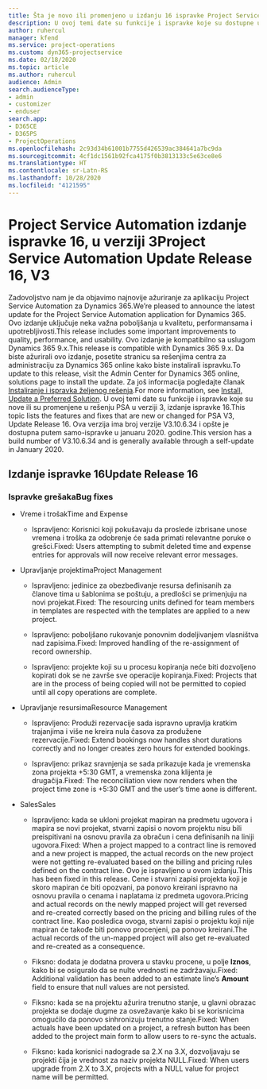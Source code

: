 ```yaml
---
title: Šta je novo ili promenjeno u izdanju 16 ispravke Project Service Automation verzije 3
description: U ovoj temi date su funkcije i ispravke koje su dostupne u izdanju 16 ispravke za Project Service Automation verzije 3.
author: ruhercul
manager: kfend
ms.service: project-operations
ms.custom: dyn365-projectservice
ms.date: 02/18/2020
ms.topic: article
ms.author: ruhercul
audience: Admin
search.audienceType:
- admin
- customizer
- enduser
search.app:
- D365CE
- D365PS
- ProjectOperations
ms.openlocfilehash: 2c93d34b61001b7755d426539ac384641a7bc9da
ms.sourcegitcommit: 4cf1dc1561b92fca4175f0b3813133c5e63ce8e6
ms.translationtype: HT
ms.contentlocale: sr-Latn-RS
ms.lasthandoff: 10/28/2020
ms.locfileid: "4121595"
---
```

# <a name="project-service-automation-update-release-16-v3"></a><span data-ttu-id="bb0aa-103">Project Service Automation izdanje ispravke 16, u verziji 3</span><span class="sxs-lookup"><span data-stu-id="bb0aa-103">Project Service Automation Update Release 16, V3</span></span>

<span data-ttu-id="bb0aa-104">Zadovoljstvo nam je da objavimo najnovije ažuriranje za aplikaciju Project Service Automation za Dynamics 365.</span><span class="sxs-lookup"><span data-stu-id="bb0aa-104">We’re pleased to announce the latest update for the Project Service Automation application for Dynamics 365.</span></span> <span data-ttu-id="bb0aa-105">Ovo izdanje uključuje neka važna poboljšanja u kvalitetu, performansama i upotrebljivosti.</span><span class="sxs-lookup"><span data-stu-id="bb0aa-105">This release includes some important improvements to quality, performance, and usability.</span></span>  <span data-ttu-id="bb0aa-106">Ovo izdanje je kompatibilno sa uslugom Dynamics 365 9.x.</span><span class="sxs-lookup"><span data-stu-id="bb0aa-106">This release is compatible with Dynamics 365 9.x.</span></span> <span data-ttu-id="bb0aa-107">Da biste ažurirali ovo izdanje, posetite stranicu sa rešenjima centra za administraciju za Dynamics 365 online kako biste instalirali ispravku.</span><span class="sxs-lookup"><span data-stu-id="bb0aa-107">To update to this release, visit the Admin Center for Dynamics 365 online, solutions page to install the update.</span></span> <span data-ttu-id="bb0aa-108">Za još informacija pogledajte članak [Instaliranje i ispravka željenog rešenja](https://docs.microsoft.com/dynamics365/project-service/upgrade-psa-home-page).</span><span class="sxs-lookup"><span data-stu-id="bb0aa-108">For more information, see [Install, Update a Preferred Solution](https://docs.microsoft.com/dynamics365/project-service/upgrade-psa-home-page).</span></span>
<span data-ttu-id="bb0aa-109">U ovoj temi date su funkcije i ispravke koje su nove ili su promenjene u rešenju PSA u verziji 3, izdanje ispravke 16.</span><span class="sxs-lookup"><span data-stu-id="bb0aa-109">This topic lists the features and fixes that are new or changed for PSA V3, Update Release 16.</span></span> <span data-ttu-id="bb0aa-110">Ova verzija ima broj verzije V3.10.6.34 i opšte je dostupna putem samo-ispravke u januaru 2020. godine.</span><span class="sxs-lookup"><span data-stu-id="bb0aa-110">This version has a build number of V3.10.6.34 and is generally available through a self-update in January 2020.</span></span>


## <a name="update-release-16"></a><span data-ttu-id="bb0aa-111">Izdanje ispravke 16</span><span class="sxs-lookup"><span data-stu-id="bb0aa-111">Update Release 16</span></span>

### <a name="bug-fixes"></a><span data-ttu-id="bb0aa-112">Ispravke grešaka</span><span class="sxs-lookup"><span data-stu-id="bb0aa-112">Bug fixes</span></span>

-   <span data-ttu-id="bb0aa-113">Vreme i trošak</span><span class="sxs-lookup"><span data-stu-id="bb0aa-113">Time and Expense</span></span>

    -   <span data-ttu-id="bb0aa-114">Ispravljeno: Korisnici koji pokušavaju da proslede izbrisane unose vremena i troška za odobrenje će sada primati relevantne poruke o grešci.</span><span class="sxs-lookup"><span data-stu-id="bb0aa-114">Fixed: Users attempting to submit deleted time and expense entries for approvals will now receive relevant error messages.</span></span>

-   <span data-ttu-id="bb0aa-115">Upravljanje projektima</span><span class="sxs-lookup"><span data-stu-id="bb0aa-115">Project Management</span></span>

    -   <span data-ttu-id="bb0aa-116">Ispravljeno: jedinice za obezbeđivanje resursa definisanih za članove tima u šablonima se poštuju, a predlošci se primenjuju na novi projekat.</span><span class="sxs-lookup"><span data-stu-id="bb0aa-116">Fixed: The resourcing units defined for team members in templates are respected with the templates are applied to a new project.</span></span>

    -   <span data-ttu-id="bb0aa-117">Ispravljeno: poboljšano rukovanje ponovnim dodeljivanjem vlasništva nad zapisima.</span><span class="sxs-lookup"><span data-stu-id="bb0aa-117">Fixed: Improved handling of the re-assignment of record ownership.</span></span>

    -   <span data-ttu-id="bb0aa-118">Ispravljeno: projekte koji su u procesu kopiranja neće biti dozvoljeno kopirati dok se ne završe sve operacije kopiranja.</span><span class="sxs-lookup"><span data-stu-id="bb0aa-118">Fixed: Projects that are in the process of being copied will not be permitted to copied until all copy operations are complete.</span></span>

-   <span data-ttu-id="bb0aa-119">Upravljanje resursima</span><span class="sxs-lookup"><span data-stu-id="bb0aa-119">Resource Management</span></span>

    -   <span data-ttu-id="bb0aa-120">Ispravljeno: Produži rezervacije sada ispravno upravlja kratkim trajanjima i više ne kreira nula časova za produžene rezervacije.</span><span class="sxs-lookup"><span data-stu-id="bb0aa-120">Fixed: Extend bookings now handles short durations correctly and no longer creates zero hours for extended bookings.</span></span>

    -   <span data-ttu-id="bb0aa-121">Ispravljeno: prikaz sravnjenja se sada prikazuje kada je vremenska zona projekta +5:30 GMT, a vremenska zona klijenta je drugačija.</span><span class="sxs-lookup"><span data-stu-id="bb0aa-121">Fixed: The reconciliation view now renders when the project time zone is +5:30 GMT and the user’s time aone is different.</span></span>

-   <span data-ttu-id="bb0aa-122">Sales</span><span class="sxs-lookup"><span data-stu-id="bb0aa-122">Sales</span></span>

    -   <span data-ttu-id="bb0aa-123">Ispravljeno: kada se ukloni projekat mapiran na predmetu ugovora i mapira se novi projekat, stvarni zapisi o novom projektu nisu bili preispitivani na osnovu pravila za obračun i cena definisanih na liniji ugovora.</span><span class="sxs-lookup"><span data-stu-id="bb0aa-123">Fixed: When a project mapped to a contract line is removed and a new project is mapped, the actual records on the new project were not getting re-evaluated based on the billing and pricing rules defined on the contract line.</span></span> <span data-ttu-id="bb0aa-124">Ovo je ispravljeno u ovom izdanju.</span><span class="sxs-lookup"><span data-stu-id="bb0aa-124">This has been fixed in this release.</span></span> <span data-ttu-id="bb0aa-125">Cene i stvarni zapisi projekta koji je skoro mapiran će biti opozvani, pa ponovo kreirani ispravno na osnovu pravila o cenama i naplatama iz predmeta ugovora.</span><span class="sxs-lookup"><span data-stu-id="bb0aa-125">Pricing and actual records on the newly mapped project will get reversed and re-created correctly based on the pricing and billing rules of the contract line.</span></span> <span data-ttu-id="bb0aa-126">Kao posledica ovoga, stvarni zapisi o projektu koji nije mapiran će takođe biti ponovo procenjeni, pa ponovo kreirani.</span><span class="sxs-lookup"><span data-stu-id="bb0aa-126">The actual records of the un-mapped project will also get re-evaluated and re-created as a consequence.</span></span>

    -   <span data-ttu-id="bb0aa-127">Fiksno: dodata je dodatna provera u stavku procene, u polje **Iznos**, kako bi se osiguralo da se nulte vrednosti ne zadržavaju.</span><span class="sxs-lookup"><span data-stu-id="bb0aa-127">Fixed: Additional validation has been added to an estimate line’s **Amount** field to ensure that null values are not persisted.</span></span>

    -   <span data-ttu-id="bb0aa-128">Fiksno: kada se na projektu ažurira trenutno stanje, u glavni obrazac projekta se dodaje dugme za osvežavanje kako bi se korisnicima omogućilo da ponovo sinhronizuju trenutno stanje.</span><span class="sxs-lookup"><span data-stu-id="bb0aa-128">Fixed: When actuals have been updated on a project, a refresh button has been added to the project main form to allow users to re-sync the actuals.</span></span>

    -   <span data-ttu-id="bb0aa-129">Fiksno: kada korisnici nadograde sa 2.X na 3.X, dozvoljavaju se projekti čija je vrednost za naziv projekta NULL.</span><span class="sxs-lookup"><span data-stu-id="bb0aa-129">Fixed: When users upgrade from 2.X to 3.X, projects with a NULL value for project name will be permitted.</span></span>

